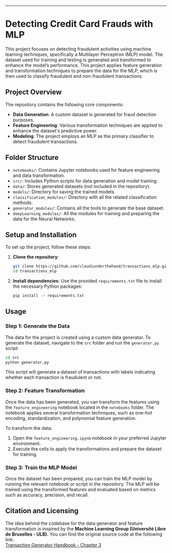 
---

# Detecting Credit Card Frauds with MLP

This project focuses on detecting fraudulent activities using machine learning techniques, specifically a Multilayer Perceptron (MLP) model. The dataset used for training and testing is generated and transformed to enhance the model’s performance. This project applies feature generation and transformation techniques to prepare the data for the MLP, which is then used to classify fraudulent and non-fraudulent transactions.

## Project Overview

The repository contains the following core components:
- **Data Generation**: A custom dataset is generated for fraud detection purposes.
- **Feature Engineering**: Various transformation techniques are applied to enhance the dataset's predictive power.
- **Modeling**: The project employs an MLP as the primary classifier to detect fraudulent transactions.

## Folder Structure
- `notebooks/`: Contains Jupyter notebooks used for feature engineering and data transformation.
- `src/`: Includes Python scripts for data generation and model training.
- `data/`: Stores generated datasets (not included in the repository).
- `models/`: Directory for saving the trained models.
- `classification_modules/`: Directory with all the related classification methods.
- `generator_modules/`: Contains all the tools to generate the base dataset.
- `deepLearning_modules/`: All the modules for training and preparing the data for the Neural Networks.

## Setup and Installation

To set up the project, follow these steps:

1. **Clone the repository**:
   ```bash
   git clone https://github.com/claudiunderthehood/transactions_mlp.git
   cd transactions_mlp
   ```

2. **Install dependencies**:
   Use the provided `requirements.txt` file to install the necessary Python packages:
   ```bash
   pip install -r requirements.txt
   ```

## Usage

### Step 1: Generate the Data

The data for the project is created using a custom data generator. To generate the dataset, navigate to the `src` folder and run the `generator.py` script:

```bash
cd src
python generator.py
```

This script will generate a dataset of transactions with labels indicating whether each transaction is fraudulent or not.

### Step 2: Feature Transformation

Once the data has been generated, you can transform the features using the `feature_engineering` notebook located in the `notebooks` folder. The notebook applies several transformation techniques, such as one-hot encoding, standardization, and polynomial feature generation.

To transform the data:
1. Open the `feature_engineering.ipynb` notebook in your preferred Jupyter environment.
2. Execute the cells to apply the transformations and prepare the dataset for training.

### Step 3: Train the MLP Model

Once the dataset has been prepared, you can train the MLP model by running the relevant notebook or script in the repository. The MLP will be trained using the transformed features and evaluated based on metrics such as accuracy, precision, and recall.

## Citation and Licensing

The idea behind the codebase for the data generator and feature transformation is inspired by the **Machine Learning Group (Université Libre de Bruxelles - ULB).** You can find the original source code at the following link:  
[Transaction Generator Handbook - Chapter 3](https://github.com/Fraud-Detection-Handbook/fraud-detection-handbook/tree/main/Chapter_3_GettingStarted)